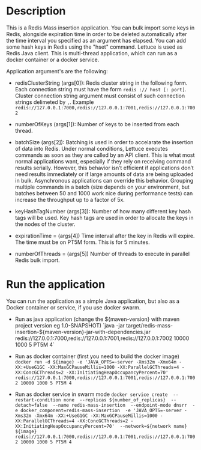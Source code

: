 # Description

This is a Redis Mass insertion application. You can bulk import some keys in Redis, alongside expiration time in order to be deleted automatically after the time interval you specified as an argument has elapsed. You can add some hash keys in Redis using the "hset" command. Lettuce is used as Redis Java client. This is multi-thread application, which can run as a docker container or a docker service.

Application argument's are the following:

* redisClusterString (args[0]): Redis cluster string in the following form. Each connection string must have the form `redis :// host [: port]`.
Cluster connection string argument must consist of such connection strings delimeted by `,`.
Example ` redis://127.0.0.1:7000,redis://127.0.0.1:7001,redis://127.0.0.1:7002 `
	
* numberOfKeys (args[1]): Number of keys to be inserted from each thread.

* batchSize (args[2]): Batching is used in order to accelarate the insertion of data into Redis. Under normal conditions, Lettuce executes commands as soon as they are called by an API client. This is what most normal applications want, especially if they rely on receiving command results serially.
However, this behavior isn’t efficient if applications don’t need results immediately or if large amounts of data are being uploaded in bulk. Asynchronous applications can override this behavior.
Grouping multiple commands in a batch (size depends on your environment, but batches between 50 and 1000 work nice during performance tests) can increase the throughput up to a factor of 5x.

* keyHashTagNumber (args[3]): Number of how many different key hash tags will be used.
Key hash tags are used in order to allocate the keys in the nodes of the cluster.

* expirationTime = (args[4]) Time interval after the key in Redis will expire. The time must be on PT5M form.
This is for 5 minutes.

* numberOfThreads = (args[5]) Number of threads to execute in parallel Redis bulk import.

# Run the application
You can run the application as a simple Java application, but also as a Docker container or service, if you use docker swarm.

* Run as java application (change the ${maven-version} with maven project version eg 1.0-SNAPSHOT)
`java -jar target/redis-mass-insertion-${maven-version}-jar-with-dependencies.jar redis://127.0.0.1:7000,redis://127.0.0.1:7001,redis://127.0.0.1:7002 10000 1000 5 PT5M 4`

* Run as docker container (first you need to build the docker image)
`docker run -d ${image} -e 'JAVA_OPTS=-server -Xms32m -Xmx64m -XX:+UseG1GC -XX:MaxGCPauseMillis=1000 -XX:ParallelGCThreads=4 -XX:ConcGCThreads=2 -XX:InitiatingHeapOccupancyPercent=70' redis://127.0.0.1:7000,redis://127.0.0.1:7001,redis://127.0.0.1:7002 10000 1000 5 PT5M 4`

* Run as docker service in swarm mode
`docker service create 
	--restart-condition none 
	--replicas ${number_of_replicas} 
	--detach=false 
	--name redis-mass-insertion 
	--endpoint-mode dnsrr 
	-e docker_component=redis-mass-insertion 
	-e 'JAVA_OPTS=-server -Xms32m -Xmx64m -XX:+UseG1GC -XX:MaxGCPauseMillis=1000 -XX:ParallelGCThreads=4 -XX:ConcGCThreads=2 -XX:InitiatingHeapOccupancyPercent=70' 
	--network=${network name} 
	 ${image} redis://127.0.0.1:7000,redis://127.0.0.1:7001,redis://127.0.0.1:7002 10000 1000 5 PT5M 4`

